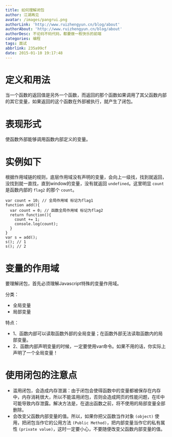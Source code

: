 ```yaml
---
title: 如何理解闭包
author: 江湖再见
avatar: /images/pangrui.png
authorLink: 'http://www.ruizhengyun.cn/blog/about'
authorAbout: 'http://www.ruizhengyun.cn/blog/about'
authorDesc: 不论码不码代码，都要做一枚快乐的前端
categories: 编程
tags: 面试
abbrlink: 235a99cf
date: 2015-01-10 19:17:48
---
```

# 定义和用法
当一个函数的返回值是另外一个函数，而返回的那个函数如果调用了其父函数内部的其它变量，如果返回的这个函数在外部被执行，就产生了闭包。

# 表现形式
使函数外部能够调用函数内部定义的变量。
<!--more-->
# 实例如下
根据作用域链的规则，底层作用域没有声明的变量，会向上一级找，找到就返回，没找到就一直找，直到window的变量，没有就返回 `undefined`。这里明显 `count` 是函数内部的 `flag2` 的那个 `count`。
```
var count = 10; // 全局作用域 标记为flag1
function add(){
  var count = 0; // 函数全局作用域 标记为flag2
  return function(){
    count += 1;
    console.log(count);
  }
}
var s = add();
s(); // 1
s(); // 2
```

# 变量的作用域
要理解闭包，首先必须理解Javascript特殊的变量作用域。

分类：
* 全局变量
* 局部变量

特点：
* 1、函数内部可以读取函数外部的全局变量；在函数外部无法读取函数内的局部变量。
* 2、函数内部声明变量的时候，一定要使用var命令。如果不用的话，你实际上声明了一个全局变量！

# 使用闭包的注意点
* 滥用闭包，会造成内存泄漏：由于闭包会使得函数中的变量都被保存在内存中，内存消耗很大，所以不能滥用闭包，否则会造成网页的性能问题，在IE中可能导致内存泄露。解决方法是，在退出函数之前，将不使用的局部变量全部删除。
* 会改变父函数内部变量的值。所以，如果你把父函数当作对象 `(object)` 使用，把闭包当作它的公用方法 `(Public Method)`，把内部变量当作它的私有属性 `(private value)`，这时一定要小心，不要随便改变父函数内部变量的值。